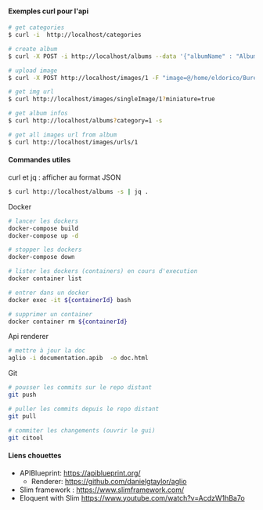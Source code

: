 #### Exemples curl pour l'api

```bash
# get categories 
$ curl -i  http://localhost/categories

# create album 
$ curl -X POST -i http://localhost/albums --data '{"albumName" : "Album Test", "category" : "1"}' --header "Content-Type: application/json" 

# upload image 
$ curl -X POST http://localhost/images/1 -F "image=@/home/eldorico/Bureau/2011 - Ecusson Choiseul - Grand.jpg"

# get img url 
$ curl http://localhost/images/singleImage/1?miniature=true 

# get album infos
$ curl http://localhost/albums?category=1 -s

# get all images url from album 
$ curl http://localhost/images/urls/1
```



#### Commandes utiles

curl et jq : afficher au format JSON

```bash
$ curl http://localhost/albums -s | jq .
```

Docker

```bash
# lancer les dockers
docker-compose build
docker-compose up -d

# stopper les dockers 
docker-compose down 

# lister les dockers (containers) en cours d'execution
docker container list

# entrer dans un docker 
docker exec -it ${containerId} bash

# supprimer un container 
docker container rm ${containerId}
```

Api renderer

```bash
# mettre à jour la doc
aglio -i documentation.apib  -o doc.html
```

Git

```bash
# pousser les commits sur le repo distant
git push 

# puller les commits depuis le repo distant
git pull 

# commiter les changements (ouvrir le gui)
git citool
```



#### Liens chouettes

- APIBlueprint: https://apiblueprint.org/
  - Renderer:  https://github.com/danielgtaylor/aglio
- Slim framework :  https://www.slimframework.com/
- Eloquent with Slim https://www.youtube.com/watch?v=AcdzW1hBa7o

